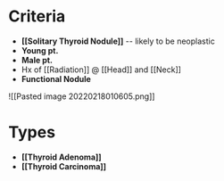 # Criteria
- **[[Solitary Thyroid Nodule]]** -- likely to be neoplastic
- **Young pt.**
- **Male pt.**
- Hx of [[Radiation]] @ [[Head]] and [[Neck]]
- **Functional Nodule**

![[Pasted image 20220218010605.png]]

# Types
- **[[Thyroid Adenoma]]**
- **[[Thyroid Carcinoma]]**

